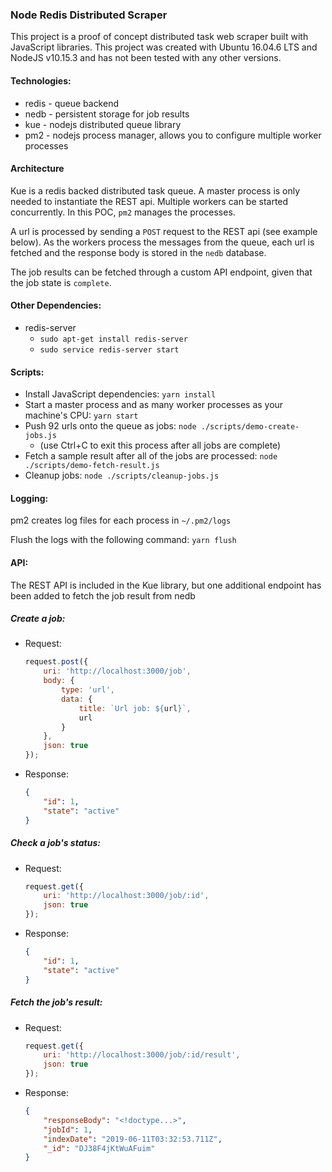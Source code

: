 ### Node Redis Distributed Scraper

This project is a proof of concept distributed task web scraper built with JavaScript libraries.
This project was created with Ubuntu 16.04.6 LTS and NodeJS v10.15.3 and has not been tested with any other versions.

#### Technologies:

- redis - queue backend
- nedb - persistent storage for job results
- kue - nodejs distributed queue library
- pm2 - nodejs process manager, allows you to configure multiple worker processes

#### Architecture

Kue is a redis backed distributed task queue. A master process is only needed to instantiate the REST api.
Multiple workers can be started concurrently. In this POC, `pm2` manages the processes.

A url is processed by sending a `POST` request to the REST api (see example below). As the workers process
the messages from the queue, each url is fetched and the response body is stored in the `nedb` database.

The job results can be fetched through a custom API endpoint, given that the job state is `complete`.

#### Other Dependencies:

- redis-server
  - `sudo apt-get install redis-server`
  - `sudo service redis-server start`

#### Scripts:

- Install JavaScript dependencies: `yarn install`
- Start a master process and as many worker processes as your machine's CPU: `yarn start`
- Push 92 urls onto the queue as jobs: `node ./scripts/demo-create-jobs.js` 
    - (use Ctrl+C to exit this process after all jobs are complete)
- Fetch a sample result after all of the jobs are processed: `node ./scripts/demo-fetch-result.js`
- Cleanup jobs: `node ./scripts/cleanup-jobs.js`

#### Logging:

pm2 creates log files for each process in `~/.pm2/logs`

Flush the logs with the following command: `yarn flush`

#### API:

The REST API is included in the Kue library, but one additional endpoint has been added to fetch the job result from nedb

##### Create a job:

- Request:

    ```javascript
    request.post({
        uri: 'http://localhost:3000/job',
        body: {
            type: 'url',
            data: {
                title: `Url job: ${url}`,
                url
            }
        },
        json: true
    });
    ```

- Response:

    ```json
    {
        "id": 1,
        "state": "active"
    }
    ```

##### Check a job's status:

- Request:

    ```javascript
    request.get({
        uri: 'http://localhost:3000/job/:id',
        json: true
    });
    ```

- Response:

    ```json
    {
        "id": 1,
        "state": "active"
    }
    ```

##### Fetch the job's result:

- Request:

    ```javascript
    request.get({
        uri: 'http://localhost:3000/job/:id/result',
        json: true
    });
    ```

- Response:

    ```json
    {
        "responseBody": "<!doctype...>",
        "jobId": 1,
        "indexDate": "2019-06-11T03:32:53.711Z",
        "_id": "DJ38F4jKtWuAFuim"
    }
    ```
